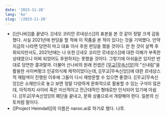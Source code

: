 ```yaml
---
date: '2023-11-28'
lang: 'ko'
slug: '/2023-11-28'
---
```


- [[산나비]]를 끝냈다. [[네오 코리안 르네상스]]의 표본을 본 것 같아 정말 크게 감동했다. 사실 2021년에 펀딩을 할 적에 이 작품을 본 적이 있다는 것을 기억했다. 만약 지금의 나라면 당연히 마고 대표 이사 후원 펀딩을 했을 것이다. 안 한 것이 살짝 후회되지만서도, 2021년에는 나 또한 [[네오 코리안 르네상스]]에 대한 이해가 부족한 상태였으니 어찌 되었어도 후원하지는 못했을 것이다. 그렇기에 아쉬움은 있지만 반대로 당연한 결과랄까. 더불어 산나비의 원래 컨셉은 [[무교|무속신앙]]([[무교]])의 "신내림"을 활용한 사이버펑크 인공의식체 제작이었다는데, [[무교|무속신앙]]에 대한 르네상스적 재탐색이 진행된 이후에 그들이 다시 재방문할 수 있으면 좋겠다. [[무교|무속신앙]]은 소재만으로 놓고 보면 정말 다양하게 문화적으로 활용할 수 있는 구석이 많은데, 아직까지 사이비 혹은 미신적이고 전근대적인 형태로만 인식되어 있기에 아쉽다. [[무교|무속신앙]]의 폐단을 끝내고, 문화 상품으로서 개량해야 한다. 일본의 신토처럼 말이다.
- [[Project Heimdall]]의 이름은 naroo.ai로 하기로 했다. 나루.
